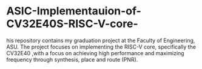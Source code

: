 # ASIC-Implementauion-of-CV32E40S-RISC-V-core-
his repository contains my graduation project at the Faculty of Engineering, ASU. The project focuses on implementing the RISC-V core, specifically the CV32E40 ,with a focus on achieving high performance and maximizing frequency through synthesis, place and route (PNR).
